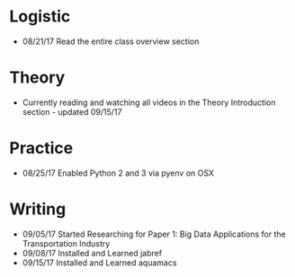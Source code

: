 # Logistic

* 08/21/17 Read the entire class overview section 

# Theory

* Currently reading and watching all videos in the Theory Introduction section - updated 09/15/17

# Practice

* 08/25/17 Enabled Python 2 and 3 via pyenv on OSX

# Writing

* 09/05/17 Started Researching for Paper 1: Big Data Applications for the Transportation Industry
* 09/08/17 Installed and Learned jabref
* 09/15/17 Installed and Learned aquamacs


